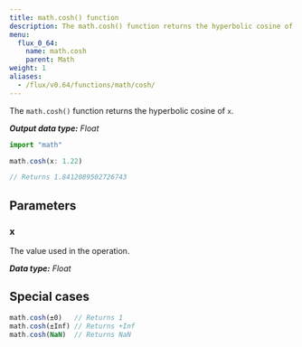```yaml
---
title: math.cosh() function
description: The math.cosh() function returns the hyperbolic cosine of `x`.
menu:
  flux_0_64:
    name: math.cosh
    parent: Math
weight: 1
aliases:
  - /flux/v0.64/functions/math/cosh/
---
```


The `math.cosh()` function returns the hyperbolic cosine of `x`.

_**Output data type:** Float_

```js
import "math"

math.cosh(x: 1.22)

// Returns 1.8412089502726743
```

## Parameters

### x
The value used in the operation.

_**Data type:** Float_

## Special cases
```js
math.cosh(±0)   // Returns 1
math.cosh(±Inf) // Returns +Inf
math.cosh(NaN)  // Returns NaN
```
